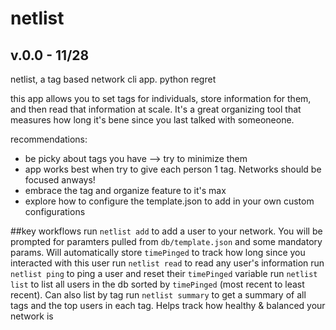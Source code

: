 # netlist 
## v.0.0 - 11/28
netlist, a tag based network cli app. python regret

this app allows you to set tags for individuals, store information for them, and then read that information at scale. It's a great organizing tool that measures how long it's bene since you last talked with someoneone.

recommendations:
- be picky about tags you have --> try to minimize them
- app works best when try to give each person 1 tag. Networks should be focused anways!
- embrace the tag and organize feature to it's max
- explore how to configure the template.json to add in your own custom configurations

##key workflows
run `netlist add` to add a user to your network. You will be prompted for paramters pulled from `db/template.json` and some mandatory params. Will automatically store `timePinged` to track how long since you interacted with this user
run `netlist read` to read any user's information
run `netlist ping` to ping a user and reset their `timePinged` variable
run `netlist list` to list all users in the db sorted by `timePinged` (most recent to least recent). Can also list by tag 
run `netlist summary` to get a summary of all tags and the top users in each tag. Helps track how healthy & balanced your network is
